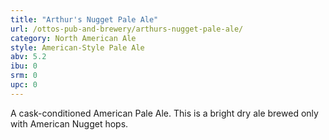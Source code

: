 ```yaml
---
title: "Arthur's Nugget Pale Ale"
url: /ottos-pub-and-brewery/arthurs-nugget-pale-ale/
category: North American Ale
style: American-Style Pale Ale
abv: 5.2
ibu: 0
srm: 0
upc: 0
---
```

A cask-conditioned American Pale Ale. This is a bright dry ale brewed only with American Nugget hops.
